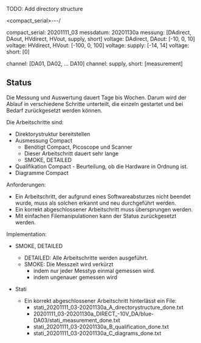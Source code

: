 TODO: Add directory structure

<compact_serial>-<messdatum>-<messung>-<voltage>/<channel>

compact_serial: 20201111_03
messdatum: 20201130a
messung: [DAdirect, DAout, HVdirect, HVout, supply, short]
voltage: DAdirect, DAout: [-10, 0, 10]
voltage: HVdirect, HVout: [-100, 0, 100]
voltage: supply: [-14, 14]
voltage: short: [0]

channel: [DA01, DA02, ... DA10]
channel: supply, short: [measurement]

## Status

Die Messung und Auswertung dauert Tage bis Wochen.
Darum wird der Ablauf in verschiedene Schritte unterteilt, die einzeln gestartet und bei Bedarf zurückgesetzt werden können.

Die Arbeitschritte sind:

* Direktorystruktur bereitstellen
* Ausmessung Compact
  * Benötigt Compact, Picoscope und Scanner
  * Dieser Arbeitschritt dauert sehr lange
  * SMOKE, DETAILED
* Qualifikation Compact - Beurteilung, ob die Hardware in Ordnung ist.
* Diagramme Compact

Anforderungen:

* Ein Arbeitschritt, der aufgrund eines Softwareabsturzes nicht beendet wurde, muss als solchen erkannt und neu durchgeführt werden.
* Ein korrekt abgeschlossener Arbeitschritt muss übersprungen werden.
* Mit einfachen Filemanipulationen kann der Status zurückgesetzt werden.

Implementation:

* SMOKE, DETAILED
  * DETAILED: Alle Arbeitschritte werden ausgeführt.
  * SMOKE: Die Messzeit wird verkürzt
    * indem nur jeder Messtyp einmal gemessen wird.
    * indem ungenauer gemessen wird


* Stati
  * Ein korrekt abgeschlossener Arbeitschritt hinterlässt ein File:
    * stati_20201111_03-20201130a_A_directorystructure_done.txt
    * 20201111_03-20201130a_DIRECT_-10V_DA/blue-DA03/stati_measurement_done.txt
    * stati_20201111_03-20201130a_B_qualification_done.txt
    * stati_20201111_03-20201130a_C_diagrams_done.txt

